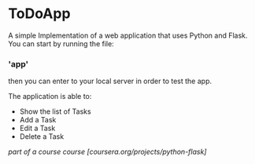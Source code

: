 # ToDoApp
A simple Implementation of a web application that uses Python and Flask.</br>
You can start by running the file:
### 'app'
then you can enter to your local server in order to test the app.</br>

The application is able to:
* Show the list of Tasks
* Add a Task
* Edit a Task
* Delete a Task

*part of a course course [coursera.org/projects/python-flask]*